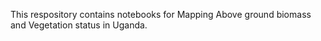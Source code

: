 This respository contains notebooks for Mapping Above ground biomass and Vegetation status in Uganda.

